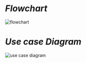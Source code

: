 # ___Flowchart___
![flowchart](https://user-images.githubusercontent.com/60928280/168438040-2579b87f-5b3b-4571-810e-21e8a60148db.png)

# ___Use case Diagram___
![use case diagram](https://user-images.githubusercontent.com/60928280/168439371-08b6ebc2-4e05-4b05-be9d-97b5eb3169c6.png)

